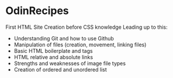 # OdinRecipes
First HTML Site Creation before CSS knowledge
Leading up to this:
<ul>
<li>Understanding Git and how to use Github</li>
<li>Manipulation of files (creation, movement, linking files)</li>
  <li>Basic HTML boilerplate and tags</li>
<li>HTML relative and absolute links</li>
<li>Strengths and weaknesses of image file types </li>
<li>Creation of ordered and unordered list</li>
</ul>


